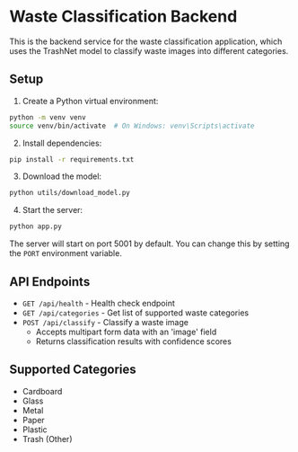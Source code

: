 # Waste Classification Backend

This is the backend service for the waste classification application, which uses the TrashNet model to classify waste images into different categories.

## Setup

1. Create a Python virtual environment:
```bash
python -m venv venv
source venv/bin/activate  # On Windows: venv\Scripts\activate
```

2. Install dependencies:
```bash
pip install -r requirements.txt
```

3. Download the model:
```bash
python utils/download_model.py
```

4. Start the server:
```bash
python app.py
```

The server will start on port 5001 by default. You can change this by setting the `PORT` environment variable.

## API Endpoints

- `GET /api/health` - Health check endpoint
- `GET /api/categories` - Get list of supported waste categories
- `POST /api/classify` - Classify a waste image
  - Accepts multipart form data with an 'image' field
  - Returns classification results with confidence scores

## Supported Categories

- Cardboard
- Glass
- Metal
- Paper
- Plastic
- Trash (Other)
